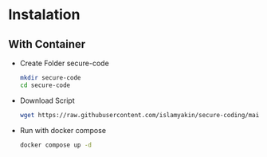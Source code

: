 # Instalation

## With Container
- Create Folder secure-code
  ```bash
  mkdir secure-code
  cd secure-code
  ```
- Download Script
  ```bash
  wget https://raw.githubusercontent.com/islamyakin/secure-coding/main/sonarqube/docker-compose.yaml
  ```
- Run with docker compose
  ```bash
  docker compose up -d
   ```
